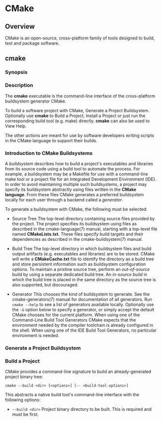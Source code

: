 # CMake

## Overview

CMake is an open-source, cross-platform family of tools designed to build, test and package software.

## cmake

### Synopsis

### Description

The **cmake** executable is the command-line interface of the cross-platform buildsystem generator CMake.

To build a software project with CMake, Generate a Project Buildsystem.
Optionally use **cmake** to Build a Project, Install a Project or just run the corresponding build tool (e.g. make) directly.
**cmake** can also be used to View Help.

The other actions are meant for use by software developers writing scripts in the CMake language to support their builds.

### Introduction to CMake Buildsystems

A *buildsystem* describes how to build a project's executables and libraries from its source code using a build tool to automate the process.
For example, a buildsystem may be a Makefile for use with a command-line make tool or a project file for an Integrated Development Environment (IDE).
In order to avoid maintaining multiple such buildsystems, a project may specify its buildsystem abstractly using files written in the **CMake language**.
From these files CMake generates a preferred buildsystem locally for each user through a backend called a *generator*.

To generate a buildsystem with CMake, the following must be selected:
- Source Tree
The top-level directory containing source files provided by the project.
The project specifies its buildsystem using files as described in the cmake-language(7) manual, starting with a top-level file named **CMakeLists.txt**.
These files specify build targets and their dependencies as described in the cmake-buildsystem(7) manual.

- Build Tree
The top-level directory in which buildsystem files and build output artifacts (e.g. executables and libraries) are to be stored.
CMake will write a **CMakeCache.txt** file to identify the directory as a build tree and store persistent information such as buildsystem configuration options.
To maintain a pristine source tree, perform an *out-of-source* build by using a separate dedicated build tree.
An *in-source build* in which the build tree is placed in the same directory as the source tree is also supported, but discouraged.

- Generator
This chooses the kind of buildsystem to generate.
See the cmake-generators(7) manual for documentation of all generators.
Run `cmake --help` to see a list of generators available locally.
Optionally use the `-G` option below to specify a generator, or simply accept the default CMake chooses for the current platform.
When using one of the Command-Line Build Tool Generators CMake expects that the environment needed by the compiler toolchain is already configured in the shell.
When using one of the IDE Build Tool Generators, no particular environment is needed.

### Generate a Project Buildsystem

### Build a Project

CMake provides a command-line signature to build an already-generated project binary tree:
```
cmake --build <dir> [<options>] [-- <build-tool-options>]
```
This abstracts a native build tool's command-line interface with the following options:
- `--build <dir>`
Project binary directory to be built.
This is required and must be first.
